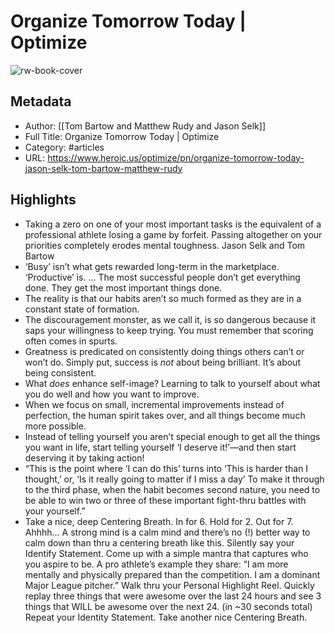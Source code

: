# Organize Tomorrow Today | Optimize

![rw-book-cover](https://readwise-assets.s3.amazonaws.com/static/images/article1.be68295a7e40.png)

## Metadata
- Author: [[Tom Bartow and Matthew Rudy and Jason Selk]]
- Full Title: Organize Tomorrow Today | Optimize
- Category: #articles
- URL: https://www.heroic.us/optimize/pn/organize-tomorrow-today-jason-selk-tom-bartow-matthew-rudy

## Highlights
- Taking a zero on one of your most important tasks is the equivalent of a professional athlete losing a game by forfeit. Passing altogether on your priorities completely erodes mental toughness. Jason Selk and Tom Bartow
- ‘Busy’ isn’t what gets rewarded long-term in the marketplace. ‘Productive’ is. ... The most successful people don’t get everything done. They get the most important things done.
- The reality is that our habits aren’t so much formed as they are in a constant state of formation.
- The discouragement monster, as we call it, is so dangerous because it saps your willingness to keep trying. You must remember that scoring often comes in spurts.
- Greatness is predicated on consistently doing things others can’t or won’t do. Simply put, success is *not* about being brilliant. It’s about being consistent.
- What *does* enhance self-image? Learning to talk to yourself about what you do well and how you want to improve.
- When we focus on small, incremental improvements instead of perfection, the human spirit takes over, and all things become much more possible.
- Instead of telling yourself you aren’t special enough to get all the things you want in life, start telling yourself ‘I deserve it!’—and then start deserving it by taking action!
- “This is the point where ‘I can do this’ turns into ‘This is harder than I thought,’ or, ‘Is it really going to matter if I miss a day’ To make it through to the third phase, when the habit becomes second nature, you need to be able to win two or three of these important fight-thru battles with your yourself.”
- Take a nice, deep Centering Breath. In for 6. Hold for 2. Out for 7. Ahhhh… A strong mind is a calm mind and there’s no (!) better way to calm down than thru a centering breath like this. Silently say your Identify Statement. Come up with a simple mantra that captures who you aspire to be. A pro athlete’s example they share: “I am more mentally and physically prepared than the competition. I am a dominant Major League pitcher.” Walk thru your Personal Highlight Reel. Quickly replay three things that were awesome over the last 24 hours and see 3 things that WILL be awesome over the next 24. (in ~30 seconds total) Repeat your Identity Statement. Take another nice Centering Breath.
